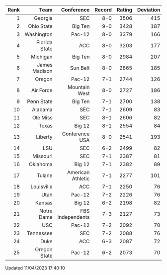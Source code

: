 | Rank  | Team                 | Conference           | Record   | Rating | Deviation |
| ---:  | ---:                 | ---:                 | ---:     | ---:   | ---:      |
| 1     | Georgia              | SEC                  | 8-0      | 3506   | 415       |
| 2     | Ohio State           | Big Ten              | 9-0      | 3428   | 187       |
| 3     | Washington           | Pac-12               | 8-0      | 3379   | 166       |
| 4     | Florida State        | ACC                  | 8-0      | 3203   | 177       |
| 5     | Michigan             | Big Ten              | 8-0      | 2984   | 207       |
| 6     | James Madison        | Sun Belt             | 8-0      | 2865   | 185       |
| 7     | Oregon               | Pac-12               | 7-1      | 2744   | 126       |
| 8     | Air Force            | Mountain West        | 8-0      | 2727   | 186       |
| 9     | Penn State           | Big Ten              | 7-1      | 2700   | 138       |
| 10    | Alabama              | SEC                  | 7-1      | 2609   | 83        |
| 11    | Ole Miss             | SEC                  | 8-1      | 2606   | 82        |
| 12    | Texas                | Big 12               | 8-1      | 2554   | 84        |
| 13    | Liberty              | Conference USA       | 8-0      | 2541   | 193       |
| 14    | LSU                  | SEC                  | 6-2      | 2499   | 82        |
| 15    | Missouri             | SEC                  | 7-1      | 2387   | 81        |
| 16    | Oklahoma             | Big 12               | 7-1      | 2382   | 89        |
| 17    | Tulane               | American Athletic    | 7-1      | 2277   | 101       |
| 18    | Louisville           | ACC                  | 7-1      | 2250   | 76        |
| 19    | Utah                 | Pac-12               | 7-2      | 2226   | 76        |
| 20    | Kansas               | Big 12               | 6-2      | 2198   | 82        |
| 21    | Notre Dame           | FBS Independents     | 7-3      | 2127   | 73        |
| 22    | USC                  | Pac-12               | 7-2      | 2092   | 70        |
| 23    | Tennessee            | SEC                  | 7-2      | 2088   | 76        |
| 24    | Duke                 | ACC                  | 6-3      | 2087   | 72        |
| 25    | Oregon State         | Pac-12               | 6-2      | 2073   | 70        |

Updated 11/04/2023 17:40:10

